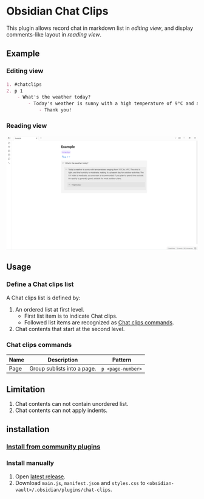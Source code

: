 <!--
 * @Author       sleepingraven
 * @Date         2024-12-30 17:05:32
 * @LastEditors  sleepingraven
 * @LastEditTime 2025-02-15 12:46:10
 * @FilePath     \chat-clips\README.md
 * @Description  这是默认设置,请设置`customMade`, 打开koroFileHeader查看配置 进行设置: https://github.com/OBKoro1/koro1FileHeader/wiki/%E9%85%8D%E7%BD%AE
-->
# Obsidian Chat Clips

This plugin allows record chat in markdown list in *editing view*, and display comments-like layout in *reading view*.

## Example

### Editing view

``` markdown
1. #chatclips
2. p 1
    - What's the weather today?
        - Today's weather is sunny with a high temperature of 9°C and a low temperature of -2°C. The wind is from the northwest at level 3, and the relative humidity is 22%. The UV index is strong, and the air quality is moderate with an AQI of 54.
            - Thank you!
```

### Reading view

![Reading view example](assets/reading-view-example.png)

## Usage

### Define a Chat clips list

A Chat clips list is defined by:

1. An ordered list at first level.
   - First list item is to indicate Chat clips.
   - Followed list items are recognized as [Chat clips commands](#chat-clips-commands).
2. Chat contents that start at the second level.

### Chat clips commands

| Name | Description                 | Pattern           |
| ---- | --------------------------- | ----------------- |
| Page | Group sublists into a page. | `p <page-number>` |

## Limitation

1. Chat contents can not contain unordered list.
2. Chat contents can not apply indents.

## installation

### [Install from community plugins](https://help.obsidian.md/Extending+Obsidian/Community+plugins#Install+a+community+plugin)

### Install manually

1. Open [latest release](https://github.com/sleepingraven/obsidian-chat-clips/releases/latest).
2. Download `main.js`, `manifest.json` and `styles.css` to `<obsidian-vault>/.obsidian/plugins/chat-clips`.

